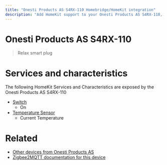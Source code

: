 ```yaml
---
title: "Onesti Products AS S4RX-110 Homebridge/HomeKit integration"
description: "Add HomeKit support to your Onesti Products AS S4RX-110, using Homebridge, Zigbee2MQTT and homebridge-z2m."
---
```

<!---
This file has been GENERATED using src/docgen/docgen.ts
DO NOT EDIT THIS FILE MANUALLY!
-->
# Onesti Products AS S4RX-110
> Relax smart plug


# Services and characteristics
The following HomeKit Services and Characteristics are exposed by
the Onesti Products AS S4RX-110

* [Switch](../../switch.md)
  * On
* [Temperature Sensor](../../sensors.md)
  * Current Temperature


# Related
* [Other devices from Onesti Products AS](../index.md#onesti_products_as)
* [Zigbee2MQTT documentation for this device](https://www.zigbee2mqtt.io/devices/S4RX-110.html)